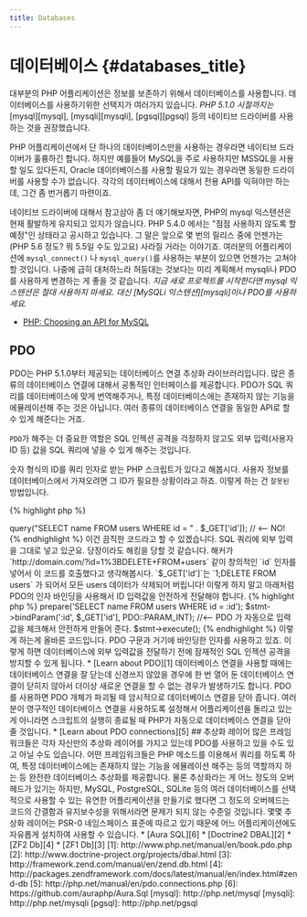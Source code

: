 ```yaml
---
title: Databases
---
```


# 데이터베이스 {#databases_title}

대부분의 PHP 어플리케이션은 정보를 보존하기 위해서 데이터베이스를 사용합니다. 데이터베이스를 사용하기위한 선택지가 여러가지 있습니다. 
_PHP 5.1.0 시절까지는_ [mysql][mysql], [mysqli][mysqli], [pgsql][pgsql] 등의 네이티브 드라이버를 사용하는
것을 권장했습니다.

PHP 어플리케이션에서 단 하나의 데이터베이스만을 사용하는 경우라면 네이티브 드라이버가 훌륭하긴 합니다. 하지만 예를들어 MySQL을 
주로 사용하지만 MSSQL을 사용할 일도 있다든지, Oracle 데이터베이스를 사용할 필요가 있는 경우라면 동일한 드라이버를
사용할 수가 없습니다. 각각의 데이터베이스에 대해서 전용 API를 익혀야만 하는데, 그건 좀 번거롭기 마련이죠.

네이티브 드라이버에 대해서 참고삼아 좀 더 얘기해보자면, PHP의 mysql 익스텐션은 현재 활발하게 유지되고 있지가 않습니다.
PHP 5.4.0 에서는 "점점 사용하지 않도록 할 예정"인 상태라고 공시하고 있습니다. 그 말은 앞으로 몇 번의 릴리스 중에 
언젠가는(PHP 5.6 정도? 뭐 5.5일 수도 있고요) 사라질 거라는 이야기죠. 여러분의 어플리케이션에
`mysql_connect()` 나 `mysql_query()`를 사용하는 부분이 있으면 언젠가는 고쳐야 할 것입니다.
나중에 급히 대처하느라 허둥대는 것보다는 미리 계획해서 mysqli나 PDO를 사용하게 변경하는 게 좋을 것 같습니다.
_지금 새로 프로젝트를 시작한다면 mysql 익스텐션은 절대 사용하지 마세요. 대신 [MySQLi 익스텐션][mysqli]이나 PDO를 사용하세요._

* [PHP: Choosing an API for MySQL](http://php.net/manual/en/mysqlinfo.api.choosing.php)

## PDO

PDO는 PHP 5.1.0부터 제공되는 데이터베이스 연결 추상화 라이브러리입니다. 많은 종류의 데이터베이스 연결에 대해서 공통적인 인터페이스를 제공합니다.
PDO가 SQL 쿼리를 데이터베이스에 맞게 번역해주거나, 특정 데이터베이스에는 존재하지 않는 기능을 에뮬레이션해 주는 것은 아닙니다. 
여러 종류의 데이터베이스 연결을 동일한 API로 할 수 있게 해준다는 거죠.

`PDO`가 해주는 더 중요한 역할은 SQL 인젝션 공격을 걱정하지 않고도 외부 입력(사용자 ID 등) 값을 SQL 쿼리에 넣을 수 있게 해주는 것입니다.

숫자 형식의 ID를 쿼리 인자로 받는 PHP 스크립트가 있다고 해봅시다. 사용자 정보를 데이터베이스에서 가져오려면 그 ID가 필요한 상황이라고 하죠.
이렇게 하는 건 `잘못된` 방법입니다.

{% highlight php %}
<?php
$pdo = new PDO('sqlite:users.db');
$pdo->query("SELECT name FROM users WHERE id = " . $_GET['id']); // <-- NO!
{% endhighlight %}

이건 끔직한 코드라고 할 수 있겠습니다. SQL 쿼리에 외부 입력을 그대로 넣고 있군요. 당장이라도 해킹을 당할 것 같습니다.
해커가 `http://domain.com/?id=1%3BDELETE+FROM+users` 같이 창의적인 `id` 인자를 넣어서 이 코드를 호출했다고
생각해봅시다. `$_GET['id']`는 `1;DELETE FROM users` 가 되어서 모든 users 데이터가 삭제되어 버립니다!
이렇게 하지 말고 아래처럼 PDO의 인자 바인딩을 사용해서 ID 입력값을 안전하게 전달해야 합니다.

{% highlight php %}
<?php
$pdo = new PDO('sqlite:users.db');
$stmt = $pdo->prepare('SELECT name FROM users WHERE id = :id');
$stmt->bindParam(':id', $_GET['id'], PDO::PARAM_INT); //<-- PDO 가 자동으로 입력값을 체크해서 안전하게 만들어 준다.
$stmt->execute();
{% endhighlight %}

이렇게 하는게 올바른 코드입니다. PDO 구문과 거기에 바인딩한 인자를 사용하고 있죠. 이렇게 하면 데이터베이스에 외부 입력값을 전달하기 전에
잠재적인 SQL 인젝션 공격을 방지할 수 있게 됩니다.

* [Learn about PDO][1]

데이터베이스 연결을 사용할 때에는 데이터베이스 연결을 잘 닫는데 신경쓰지 않았을 경우에 한 번 열어 둔 데이터베이스 연결이 닫히지 않아서 
더이상 새로운 연결을 할 수 없는 경우가 발생하기도 합니다.
PDO를 사용하면 PDO 개체가 파괴될 때 암시적으로 데이터베이스 연결을 닫아 줍니다.
여러분이 영구적인 데이터베이스 연결을 사용하도록 설정해서 어플리케이션을 돌리고 있는게 아니라면 스크립트의 실행히 종료될 때
PHP가 자동으로 데이터베이스 연결을 닫아줄 것입니다.

* [Learn about PDO connections][5]

## 추상화 레이어

많은 프레임워크들은 각자 자신만의 추상화 레이어를 가지고 있는데 PDO를 사용하고 있을 수도 있고 아닐 수도 있습니다.
어떤 프레임워크들은 PHP 메소드를 이용해서 쿼리를 하도록 하여, 특정 데이터베이스에는 존재하지 않는 기능을 에뮬레이션 해주는 등의
역할까지 하는 등 완전한 데이터베이스 추상화를 제공합니다. 물론 추상화라는 게 어느 정도의 오버헤드가 있기는 하지만,
MySQL, PostgreSQL, SQLite 등의 여러 데이터베이스를 선택적으로 사용할 수 있는 유연한 어플리케이션을 만들기로 했다면
그 정도의 오버헤드는 코드의 간결함과 유지보수성을 위해서라면 문제가 되지 않는 수준일 것입니다.

몇몇 추상화 레이어는 PSR-0 네임스페이스 표준에 따르고 있기 때문에 어느 어플리케이션에도 자유롭게 설치하여 사용할 수 있습니다.

* [Aura SQL][6]
* [Doctrine2 DBAL][2]
* [ZF2 Db][4]
* [ZF1 Db][3]

[1]: http://www.php.net/manual/en/book.pdo.php
[2]: http://www.doctrine-project.org/projects/dbal.html
[3]: http://framework.zend.com/manual/en/zend.db.html
[4]: http://packages.zendframework.com/docs/latest/manual/en/index.html#zend-db
[5]: http://php.net/manual/en/pdo.connections.php
[6]: https://github.com/auraphp/Aura.Sql

[mysql]: http://php.net/mysql
[mysqli]: http://php.net/mysqli
[pgsql]: http://php.net/pgsql
